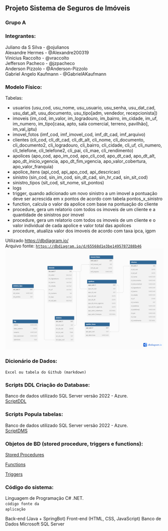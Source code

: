 ## Projeto Sistema de Seguros de Imóveis

### Grupo A

### Integrantes:
Juliano da S Silva - @ojulianos<br>
Alexandre Hermes - @Alexandre200319<br>
Vinicius Raccolto - @vraccolto<br>
Jefferson Pacheco - @jzpacheco<br>
Anderson Pizzolo - @Anderson-Pizzolo<br>
Gabriel Angelo Kaufmann - @GabrielAKaufmann<br>

### Modelo Físico:
Tabelas:
- usuarios (usu_cod, usu_nome, usu_usuario, usu_senha, usu_dat_cad, usu_dat_alt, usu_documento, usu_tipo[adm, vendedor, recepcionista])
- imoveis (im_cod, im_valor, im_logradouro, im_bairro, im_cidade, im_uf, im_numero, im_tipo[casa, apto, sala comercial, terreno, pavilhão], im_val_iptu) 
- imovel_fotos (imf_cod, imf_imovel_cod, imf_dt_cad, imf_arquivo)
- clientes (cli_cod, cli_dt_cad, cli_dt_alt, cli_nome, cli_documento, cli_documento2, cli_logradouro, cli_bairro, cli_cidade, cli_uf, cli_numero, cli_telefone, cli_telefone2, cli_pai, cli_mae, cli_rendimento)
- apolices (apo_cod, apo_im_cod, apo_cli_cod, apo_dt_cad, apo_dt_alt, apo_dt_inicio_vgencia, apo_dt_fim_vgencia, apo_valor_cobertura, apo_valor_franquia)
- apolice_itens (api_cod, api_apo_cod, api_descricao)
- sinistro (sin_cod, sin_im_cod, sin_dt_cad, sin_hr_cad, sin_sit_cod)
- sinistro_tipos (sit_cod, sit_nome, sit_pontos)
- logs
- trigger, quando adicionado um novo sinistro a um imovel a pontuação deve ser acrescida em x pontos de acordo com tabela pontos_x_sinistro
- function, calcula o valor da apolice com base na pontuação do cliente
- procedure, gera um relatorio com todos os imoveis de um cliente e a quantidade de sinistros por imovel
- procedure, gera um relatorio com todos os imoveis de um cliente e o valor individual de cada apolice e valor total das apolices
- procedure, atualiza valor dos imoveis de acordo com taxa ipca, igpm

Utilizado https://dbdiagram.io/<br>
Arquivo fonte: <code>https://dbdiagram.io/d/65568d1e3be1495787288b46</code><br>
![Diagrama ER](Diagrama%20ER.png)
  
### Dicionário de Dados:
<code>Excel ou tabela do Github (markdown)</code>

### Scripts DDL Criação do Database:
Banco de dados utilizado SQL Server versão 2022 - Azure.<br>
[ScriptDDL](ddl/tabelas/ScriptDDL.sql)

### Scripts Popula tabelas:
Banco de dados utilizado SQL Server versão 2022 - Azure.<br>
[ScriptDMS](dml/ScriptDML.sql)

### Objetos de BD (stored procedure, triggers e functions):
[Stored Procedures](ddl/procedure.sql)

[Functions](ddl/function.sql)

[Triggers](ddl/trigger.sql)


### Código do sistema:
Linguagem de Programação C# .NET.<br>
<code>código fonte da aplicação</code>

Back-end (Java + SpringBot)
Front-end (HTML, CSS, JavaScript)
Banco de Dados Microsoft SQL Server
